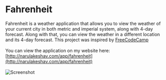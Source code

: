 # Fahrenheit

Fahrenheit is a weather application that allows you to view the weather of your current city in both metric and imperial system, along with 4-day forecast. Along with that, you can view the weather in a different location and its 4-day forecast. This project was inspired by [FreeCodeCamp](http://freecodecamp.com)
<br><br>
You can view the application on my website here: [http://narulakeshav.com/app/fahrenheit](http://narulakeshav.com/app/fahrenheit)
<br><br>
![Screenshot](http://goo.gl/0A7jI2)
